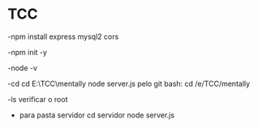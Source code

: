 # TCC
-npm install express mysql2 cors

-npm init -y

-node -v

-cd cd E:\TCC\mentally node server.js
pelo git bash: cd /e/TCC/mentally

-ls verificar o root

- para pasta servidor 
cd servidor
node server.js
